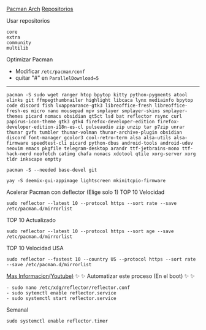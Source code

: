 [Pacman Arch](https://wiki.archlinux.org/title/Pacman)
[Repositorios](https://wiki.archlinux.org/title/Official_repositories)

Usar repositorios
```
core
extra
community
multilib
```

Optimizar Pacman

- Modificar ``` /etc/pacman/conf ```
- quitar "#" en ``` ParallelDownload=5 ```

---
```
pacman -S sudo wget ranger htop bpytop kitty python-pygments atool elinks git ffmpegthumbnailer highlight libcaca lynx mediainfo bpytop code discord fish lxappearance-gtk3 libreoffice-fresh libreoffice-fresh-es micro nano mousepad mpv smplayer smplayer-skins smplayer-themes picard nomacs obsidian qt5ct lsd bat reflector rsync curl papirus-icon-theme gtk3 gtk4 firefox-developer-edition firefox-developer-edition-i18n-es-cl pulseaudio zip unzip tar p7zip unrar thunar gvfs tumbler thunar-volman thunar-archive-plugin obsidian discord font-manager gcolor3 cool-retro-term alsa alsa-utils alsa-firmware speedtest-cli picard python-dbus android-tools android-udev neovim emacs pkgfile telegram-desktop arandr ttf-jetbrains-mono ttf-hack-nerd neofetch catimg chafa nomacs xdotool qtile xorg-server xorg tldr inkscape emptty
```
``` 
pacman -S --needed base-devel git
```
```
yay -S deemix-gui-appimage lightscreen mkinitcpio-firmware
```

Acelerar Pacman con deflector (Elige solo 1)
TOP 10 Velocidad
```
sudo reflector --latest 10 --protocol https --sort rate --save /etc/pacman.d/mirrorlist
```
TOP 10 Actualizado
```
sudo reflector --latest 10 --protocol https --sort age --save /etc/pacman.d/mirrorlist
``` 
TOP 10 Velocidad USA
```
sudo reflector --fastest 10 --country US --protocol https --sort rate --save /etc/pacman.d/mirrorlist
```

[Mas Informacion(Youtube)](https://www.youtube.com/watch?v=G6Onhz1lLA0)
:sparkles: :sparkles: Automatizar este proceso (En el boot) :sparkles: :sparkles:
```
- sudo nano /etc/xdg/reflector/reflector.conf
- sudo sytemctl enable reflector.service
- sudo systemctl start reflector.service
```
Semanal
```
sudo systemctl enable reflector.timer
```
